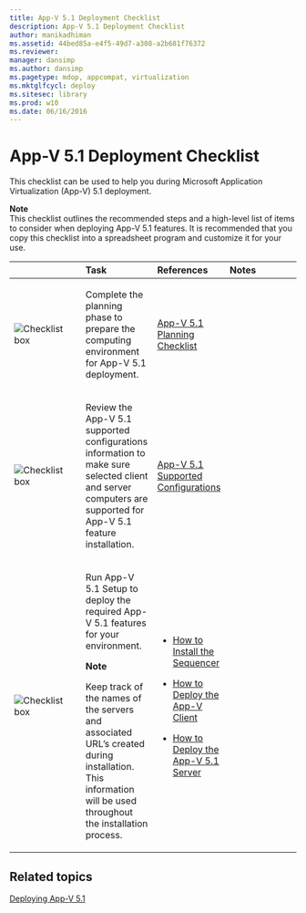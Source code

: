 ```yaml
---
title: App-V 5.1 Deployment Checklist
description: App-V 5.1 Deployment Checklist
author: manikadhiman
ms.assetid: 44bed85a-e4f5-49d7-a308-a2b681f76372
ms.reviewer: 
manager: dansimp
ms.author: dansimp
ms.pagetype: mdop, appcompat, virtualization
ms.mktglfcycl: deploy
ms.sitesec: library
ms.prod: w10
ms.date: 06/16/2016
---
```



# App-V 5.1 Deployment Checklist


This checklist can be used to help you during Microsoft Application Virtualization (App-V) 5.1 deployment.

**Note**  
This checklist outlines the recommended steps and a high-level list of items to consider when deploying App-V 5.1 features. It is recommended that you copy this checklist into a spreadsheet program and customize it for your use.



<table>
<colgroup>
<col width="25%" />
<col width="25%" />
<col width="25%" />
<col width="25%" />
</colgroup>
<thead>
<tr class="header">
<th align="left"></th>
<th align="left">Task</th>
<th align="left">References</th>
<th align="left">Notes</th>
</tr>
</thead>
<tbody>
<tr class="odd">
<td align="left"><img src="images/checklistbox.gif" alt="Checklist box" /></td>
<td align="left"><p>Complete the planning phase to prepare the computing environment for App-V 5.1 deployment.</p></td>
<td align="left"><p><a href="app-v-51-planning-checklist.md" data-raw-source="[App-V 5.1 Planning Checklist](app-v-51-planning-checklist.md)">App-V 5.1 Planning Checklist</a></p></td>
<td align="left"><p></p></td>
</tr>
<tr class="even">
<td align="left"><img src="images/checklistbox.gif" alt="Checklist box" /></td>
<td align="left"><p>Review the App-V 5.1 supported configurations information to make sure selected client and server computers are supported for App-V 5.1 feature installation.</p></td>
<td align="left"><p><a href="app-v-51-supported-configurations.md" data-raw-source="[App-V 5.1 Supported Configurations](app-v-51-supported-configurations.md)">App-V 5.1 Supported Configurations</a></p></td>
<td align="left"><p></p></td>
</tr>
<tr class="odd">
<td align="left"><img src="images/checklistbox.gif" alt="Checklist box" /></td>
<td align="left"><p>Run App-V 5.1 Setup to deploy the required App-V 5.1 features for your environment.</p>
<div class="alert">
<strong>Note</strong><br/><p>Keep track of the names of the servers and associated URL’s created during installation. This information will be used throughout the installation process.</p>
</div>
<div>

</div></td>
<td align="left"><p></p>
<ul>
<li><p><a href="how-to-install-the-sequencer-51beta-gb18030.md" data-raw-source="[How to Install the Sequencer](how-to-install-the-sequencer-51beta-gb18030.md)">How to Install the Sequencer</a></p></li>
<li><p><a href="how-to-deploy-the-app-v-client-51gb18030.md" data-raw-source="[How to Deploy the App-V Client](how-to-deploy-the-app-v-client-51gb18030.md)">How to Deploy the App-V Client</a></p></li>
<li><p><a href="how-to-deploy-the-app-v-51-server.md" data-raw-source="[How to Deploy the App-V 5.1 Server](how-to-deploy-the-app-v-51-server.md)">How to Deploy the App-V 5.1 Server</a></p></li>
</ul></td>
<td align="left"><p></p></td>
</tr>
</tbody>
</table>








## Related topics


[Deploying App-V 5.1](deploying-app-v-51.md)









